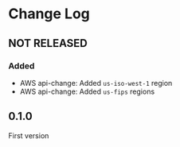 # Change Log

## NOT RELEASED

### Added

- AWS api-change: Added `us-iso-west-1` region
- AWS api-change: Added `us-fips` regions

## 0.1.0

First version
